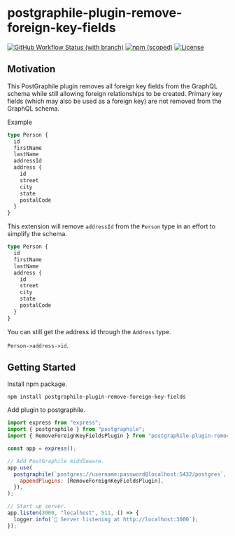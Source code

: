 # postgraphile-plugin-remove-foreign-key-fields

[![GitHub Workflow Status (with branch)](https://img.shields.io/github/actions/workflow/status/brooklyn-labs/postgraphile-plugin-remove-foreign-key-fields/node.js.yml?branch=main&label=Build)](https://github.com/brooklyn-labs/postgraphile-plugin-remove-foreign-key-fields/actions/workflows/node.js.yml)
[![npm (scoped)](https://img.shields.io/npm/v/@brooklyn-labs/postgraphile-plugin-remove-foreign-key-fields?label=NPM)](https://www.npmjs.com/package/@brooklyn-labs/postgraphile-plugin-remove-foreign-key-fields)
[![License](https://img.shields.io/github/license/brooklyn-labs/postgraphile-plugin-remove-foreign-key-fields?label=License)](https://github.com/brooklyn-labs/postgraphile-plugin-remove-foreign-key-fields/blob/main/LICENSE)

## Motivation

This PostGraphile plugin removes all foreign key fields from the GraphQL schema while still allowing foreign relationships to be created. Primary key fields (which may also be used as a foreign key) are not removed from the GraphQL schema.

Example

```graphql
type Person {
  id
  firstName
  lastName
  addressId
  address {
    id
    street
    city
    state
    postalCode
  }
}
```

This extension will remove `addressId` from the `Person` type in an effort to simplify the schema.

```graphql
type Person {
  id
  firstName
  lastName
  address {
    id
    street
    city
    state
    postalCode
  }
}
```

You can still get the address id through the `Address` type.

`Person->address->id`.

## Getting Started

Install npm package.

```shell
npm install postgraphile-plugin-remove-foreign-key-fields
```

Add plugin to postgraphile.

```js
import express from "express";
import { postgraphile } from "postgraphile";
import { RemoveForeignKeyFieldsPlugin } from "postgraphile-plugin-remove-foreign-key-fields";

const app = express();

// Add PostGraphile middleware.
app.use(
  postgraphile(`postgres://username:password@localhost:5432/postgres`, {
    appendPlugins: [RemoveForeignKeyFieldsPlugin],
  }),
);

// Start up server.
app.listen(3000, "localhost", 511, () => {
  logger.info(`🚀 Server listening at http://localhost:3000`);
});
```
